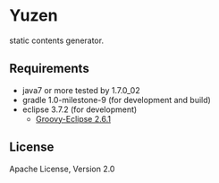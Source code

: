 # Yuzen
static contents generator.

## Requirements
* java7 or more tested by 1.7.0_02
* gradle 1.0-milestone-9 (for development and build)
* eclipse 3.7.2 (for development)
    * [Groovy-Eclipse 2.6.1](http://groovy.codehaus.org/Eclipse+Plugin)

## License
Apache License, Version 2.0

